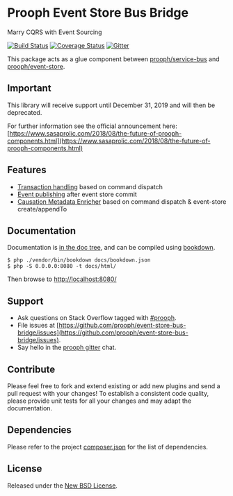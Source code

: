 # Prooph Event Store Bus Bridge

Marry CQRS with Event Sourcing

[![Build Status](https://travis-ci.org/prooph/event-store-bus-bridge.svg?branch=master)](https://travis-ci.org/prooph/event-store-bus-bridge)
[![Coverage Status](https://coveralls.io/repos/prooph/event-store-bus-bridge/badge.svg?branch=master&service=github)](https://coveralls.io/github/prooph/event-store-bus-bridge?branch=master)
[![Gitter](https://badges.gitter.im/Join%20Chat.svg)](https://gitter.im/prooph/improoph)

This package acts as a glue component between [prooph/service-bus](https://github.com/prooph/service-bus) and [prooph/event-store](https://github.com/prooph/event-store).

## Important

This library will receive support until December 31, 2019 and will then be deprecated.

For further information see the official announcement here: [https://www.sasaprolic.com/2018/08/the-future-of-prooph-components.html](https://www.sasaprolic.com/2018/08/the-future-of-prooph-components.html)

## Features

- [Transaction handling](docs/transaction_manager.md) based on command dispatch
- [Event publishing](docs/event_publisher.md) after event store commit
- [Causation Metadata Enricher](docs/causation_metadata_enricher.md) based on command dispatch & event-store create/appendTo

## Documentation

Documentation is [in the doc tree](docs/), and can be compiled using [bookdown](http://bookdown.io).

```console
$ php ./vendor/bin/bookdown docs/bookdown.json
$ php -S 0.0.0.0:8080 -t docs/html/
```

Then browse to [http://localhost:8080/](http://localhost:8080/)

## Support

- Ask questions on Stack Overflow tagged with [#prooph](https://stackoverflow.com/questions/tagged/prooph).
- File issues at [https://github.com/prooph/event-store-bus-bridge/issues](https://github.com/prooph/event-store-bus-bridge/issues).
- Say hello in the [prooph gitter](https://gitter.im/prooph/improoph) chat.

## Contribute

Please feel free to fork and extend existing or add new plugins and send a pull request with your changes!
To establish a consistent code quality, please provide unit tests for all your changes and may adapt the documentation.

## Dependencies

Please refer to the project [composer.json](composer.json) for the list of dependencies.

## License

Released under the [New BSD License](LICENSE).
